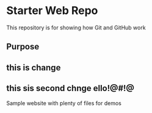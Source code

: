 # Starter Web Repo

This repository is for showing how Git and GitHub work

## Purpose


## this is change 

## this sis  second chnge ello!@#!@

Sample website with plenty of files for demos
